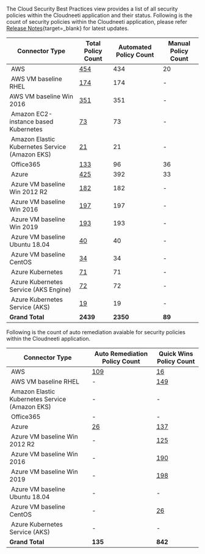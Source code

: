 
The Cloud Security Best Practices view provides a list of all security policies within the Cloudneeti application and their status. Following is the count of security policies within the Cloudneeti application, please refer [Release Notes](../../releaseNotes/2020/){target=_blank} for latest updates.


| **Connector Type​**              | **Total Policy Count​**    | **Automated Policy Count​** | **Manual Policy Count​** |
|---------------------------------|---------------------------|----------------------------|-------------------------|
|  AWS​                            | [454](../../securityPolicies/awsSecurityPolcies/)                       | 434                        | 20                      |
|  AWS​ VM baseline RHEL           | [174](../../securityPolicies/osBaseline/centOSSecurityPolcies/)                       | 174                        | -                       |
|  AWS VM baseline Win 2016​       | [351](../../securityPolicies/osBaseline/windows16SecurityPolcies/#aws)                       | 351                        | -                       |
|  Amazon EC2-instance based Kubernetes             | [73](../../securityPolicies/kubernetes/awsK8SSecurityPolcies/#ec2-instance-based-kubernetes-security-policies)                         | 73                      | -                      |
|  Amazon Elastic Kubernetes Service (Amazon EKS)             | [21](../../securityPolicies/kubernetes/awsK8SSecurityPolcies/#eks-security-policies)                         | 21                      | -                      |
|  Office365​                      | [133](../../securityPolicies/office365SecurityPolcies/)                       | 96                         | 36                      |
|  Azure​                          | [425](../../securityPolicies/azureSecurityPolcies/)                       | 392                        | 33                      |
|  Azure VM baseline Win 2012 R2​  | [182](../../http://127.0.0.1:8000/securityPolicies/osBaseline/windows12SecurityPolcies/#azure)                       | 182​                        | -                       |
|  Azure VM baseline Win 2016​     | [197](../../securityPolicies/osBaseline/windows16SecurityPolcies/)                       | 197                        | -                       |
|  Azure VM baseline Win 2019     | [193](../../securityPolicies/osBaseline/windows19SecurityPolcies/)                       | 193                        | -                       |
|  Azure VM baseline Ubuntu 18.04​ | [40](../../securityPolicies/osBaseline/ubuntuSecurityPolcies/)​                        | 40​                         | -                       |
|  Azure VM baseline CentOS​       | [34](../../securityPolicies/osBaseline/centOSSecurityPolcies/#azure)​                        | 34​                         | -                       |
|  Azure Kubernetes | [71](../../securityPolicies/kubernetes/azureK8SSecurityPolcies/#vm-based-kubernetes-security-policies)                        | 71                         | -                       |
|  Azure Kubernetes Service (AKS Engine) | [72](../../securityPolicies/kubernetes/azureK8SSecurityPolcies/#aks-engine-security-policies)                        | 72                         | -                       |
|  Azure Kubernetes Service (AKS) | [19](../../securityPolicies/kubernetes/azureK8SSecurityPolcies/#aks-security-policies)                        | 19                         | -                       |
| **Grand Total**​                 | **2439**​                  | **2350**​                   |                   **89**      |



Following is the count of auto remediation avaiable for security policies within the Cloudneeti application.

| **Connector Type​**              | **Auto Remediation Policy​ Count**      | **Quick Wins Policy Count**      |
|---------------------------------|---------------------------|----------------------------|     
|  AWS​                            | [109](../../remediation/awsRemediation/)       |            [16](../../remediation/awsQuickWins/)                |  
|  AWS​ VM baseline RHEL           | -                                              | [149](../../remediation/osBaseline/rhelQuickWins/)                                              |
|  Amazon Elastic Kubernetes Service (Amazon EKS)           | -                                 | -                                              |
|  Office365​                      | -                                 | -                                              |                         
|  Azure​                          | [26](../../remediation/azureAutoRemediation/) | [137](../../remediation/azureQuickWins/) |                         
|  Azure VM baseline Win 2012 R2​  | -                                 | [125](../../remediation/osBaseline/win12QuickWins/#cis-benchmark-windows-server-2012-r2-version-100)                 |          
|  Azure VM baseline Win 2016​     | -                                 | [190](../../remediation/osBaseline/win16QuickWins/#cis-benchmark-windows-server-2016-version-100)                                              |
|  Azure VM baseline Win 2019​     | -                                 | [198](](../../remediation/osBaseline/win19QuickWins/){target=_blank})                                              |
|  Azure VM baseline Ubuntu 18.04​ | -                                 | -                                              |
|  Azure VM baseline CentOS​       | -                                 | [26](../../remediation/osBaseline/centOSQuickWins/)                                             |
|  Azure Kubernetes Service (AKS)       | -                                 | -                                              |
| **Grand Total**​                 | **135**​                            | **842**                                         |     
